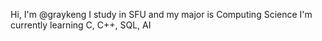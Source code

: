 
Hi, I'm @graykeng
I study in SFU and my major is Computing Science
I'm currently learning C, C++, SQL, AI
